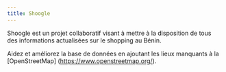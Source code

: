 ```yaml
---
title: Shoogle
---
```


Shoogle est un projet collaboratif visant à mettre à la disposition de tous des informations actualisées sur le shopping au Bénin.

Aidez et améliorez la base de données en ajoutant les lieux manquants à la [OpenStreetMap] (https://www.openstreetmap.org/).
